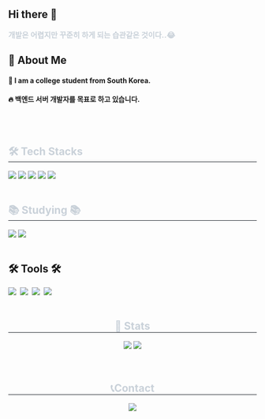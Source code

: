 ## Hi there 👋
<div style="font-weight: 700; font-size: 15px; color: #c9d1d9;"> 개발은 어렵지만 꾸준히 하게 되는 습관같은 것이다..😂 </div>

<!--Body-->
## 👀 About Me
#### :raising_hand: I am a college student from South Korea.<br/>
#### :fire: 백엔드 서버 개발자를 목표로 하고 있습니다.<br/>
<br/>
<br/>
</div>

<h2 style="border-bottom: 1px solid #21262d; color: #c9d1d9;"> 🛠️ Tech Stacks </h2>
<div>
    <img src="https://img.shields.io/badge/java-FF6600?style=flat-square&logo=OpenJDK&logoColor=white">
    <img src="https://img.shields.io/badge/Spring-6DB33F?style=flat-square&logo=Spring&logoColor=white">
    <img src="https://img.shields.io/badge/Spring Boot-13C100?style=flat-square&logo=Spring Boot&logoColor=white">
    <img src="https://img.shields.io/badge/Spring Security-006600?style=flat-square&logo=Spring Security&logoColor=white">
    <img src="https://img.shields.io/badge/MySQL-4479A1?style=flat-square&logo=MySQL&logoColor=white">
</div>
<br>

<h2 style="border-bottom: 1px solid #21262d; color: #c9d1d9;">📚 Studying 📚</h2>
<div>
    <img src="https://img.shields.io/badge/GitHub Actions-2088FF?style=for-the-badge&logo=GitHub Actions&logoColor=white">
    <img src="https://img.shields.io/badge/docker-%230db7ed.svg?style=for-the-badge&logo=docker&logoColor=white">
</div>
<br>

<h2>🛠 Tools 🛠</h2>
<div>
    <img src="https://img.shields.io/badge/git-F05033.svg?style=for-the-badge&logo=git&logoColor=white" />&nbsp
    <img src="https://img.shields.io/badge/github-181717.svg?style=for-the-badge&logo=github&logoColor=white" />&nbsp
    <img src="https://img.shields.io/badge/Notion-F3F3F3.svg?style=for-the-badge&logo=notion&logoColor=black" />&nbsp
    <img src="https://img.shields.io/badge/Intellij IDEA-41454A.svg?style=for-the-badge&logo=visual-studio-code&logoColor=22ABF3" />&nbsp
</div>
<br>

<div align='center'> 
    <h2 style="border-bottom: 1px solid #21262d; color: #c9d1d9;"> 🏅 Stats </h2> 
    <div align= "center"> <img src="https://github-readme-stats.vercel.app/api?username=yeoeol&bg_color=60,30977d,0cdfaa&title_color=000000&text_color=000000"/> 
        <img src="https://github-readme-stats.vercel.app/api/top-langs/?username=yeoeol&layout=compact&bg_color=60,30977d,0cdfaa&title_color=000000&text_color=000000"/> 
    </div>
</div>

<br>
<br>
<div align='center'>
    <h2 style="border-bottom: 1px solid #21262d; color: #c9d1d9;"> 📞Contact </h2>
    <img src="https://img.shields.io/badge/offyeoeol@gmail.com-EA4335?style=flat-square&logo=gmail&logoColor=white"/>
</div>


